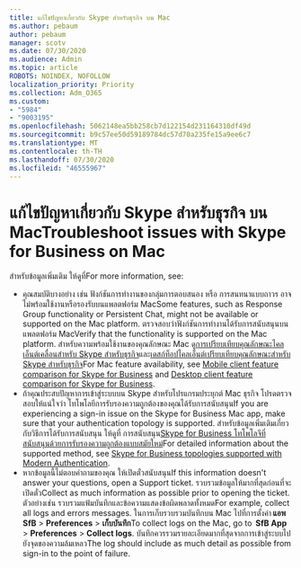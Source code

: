 ```yaml
---
title: แก้ไขปัญหาเกี่ยวกับ Skype สําหรับธุรกิจ บน Mac
ms.author: pebaum
author: pebaum
manager: scotv
ms.date: 07/30/2020
ms.audience: Admin
ms.topic: article
ROBOTS: NOINDEX, NOFOLLOW
localization_priority: Priority
ms.collection: Adm_O365
ms.custom:
- "5984"
- "9003195"
ms.openlocfilehash: 5062148ea5bb258cb7d122154d231164310df49d
ms.sourcegitcommit: b9c57ee50d59189784dc57d70a235fe15a9ee6c7
ms.translationtype: MT
ms.contentlocale: th-TH
ms.lasthandoff: 07/30/2020
ms.locfileid: "46555967"
---
```

# <a name="troubleshoot-issues-with-skype-for-business-on-mac"></a><span data-ttu-id="ca525-102">แก้ไขปัญหาเกี่ยวกับ Skype สําหรับธุรกิจ บน Mac</span><span class="sxs-lookup"><span data-stu-id="ca525-102">Troubleshoot issues with Skype for Business on Mac</span></span>

<span data-ttu-id="ca525-103">สำหรับข้อมูลเพิ่มเติม ให้ดูที่</span><span class="sxs-lookup"><span data-stu-id="ca525-103">For more information, see:</span></span> 

- <span data-ttu-id="ca525-104">คุณสมบัติบางอย่าง เช่น ฟังก์ชันการทํางานของกลุ่มการตอบสนอง หรือ การสนทนาแบบถาวร อาจไม่พร้อมใช้งานหรือรองรับบนแพลตฟอร์ม Mac</span><span class="sxs-lookup"><span data-stu-id="ca525-104">Some features, such as Response Group functionality or Persistent Chat, might not be available or supported on the Mac platform.</span></span> <span data-ttu-id="ca525-105">ตรวจสอบว่าฟังก์ชันการทํางานได้รับการสนับสนุนบนแพลตฟอร์ม Mac</span><span class="sxs-lookup"><span data-stu-id="ca525-105">Verify that the functionality is supported on the Mac platform.</span></span> <span data-ttu-id="ca525-106">สําหรับความพร้อมใช้งานของคุณลักษณะ Mac ดู[การเปรียบเทียบคุณลักษณะไคลเอ็นต์เคลื่อนสําหรับ Skype สําหรับธุรกิจ](https://technet.microsoft.com/library/Dn951412.aspx)และ[เดสก์ท็อปไคลเอ็นต์เปรียบเทียบคุณลักษณะสําหรับ Skype สําหรับธุรกิจ](https://docs.microsoft.com/skypeforbusiness/plan-your-deployment/clients-and-devices/desktop-feature-comparison)</span><span class="sxs-lookup"><span data-stu-id="ca525-106">For Mac feature availability, see [Mobile client feature comparison for Skype for Business](https://technet.microsoft.com/library/Dn951412.aspx) and [Desktop client feature comparison for Skype for Business](https://docs.microsoft.com/skypeforbusiness/plan-your-deployment/clients-and-devices/desktop-feature-comparison).</span></span>
- <span data-ttu-id="ca525-107">ถ้าคุณประสบปัญหาการเข้าสู่ระบบบน Skype สําหรับโปรแกรมประยุกต์ Mac ธุรกิจ โปรดตรวจสอบให้แน่ใจว่า โทโพโลยีการรับรองความถูกต้องของคุณได้รับการสนับสนุน</span><span class="sxs-lookup"><span data-stu-id="ca525-107">If you are experiencing a sign-in issue on the Skype for Business Mac app, make sure that your authentication topology is supported.</span></span> <span data-ttu-id="ca525-108">สําหรับข้อมูลเพิ่มเติมเกี่ยวกับวิธีการได้รับการสนับสนุน ให้ดูที่ การสนับสนุน[Skype for Business โทโพโลจีที่สนับสนุนด้วยการรับรองความถูกต้องแบบสมัยใหม่](https://docs.microsoft.com/skypeforbusiness/plan-your-deployment/modern-authentication/topologies-supported)</span><span class="sxs-lookup"><span data-stu-id="ca525-108">For detailed information about the supported method, see [Skype for Business topologies supported with Modern Authentication](https://docs.microsoft.com/skypeforbusiness/plan-your-deployment/modern-authentication/topologies-supported).</span></span>  
- <span data-ttu-id="ca525-109">หากข้อมูลนี้ไม่ตอบคําถามของคุณ ให้เปิดตั๋วสนับสนุน</span><span class="sxs-lookup"><span data-stu-id="ca525-109">If this information doesn't answer your questions, open a Support ticket.</span></span> <span data-ttu-id="ca525-110">รวบรวมข้อมูลให้มากที่สุดก่อนที่จะเปิดตั๋ว</span><span class="sxs-lookup"><span data-stu-id="ca525-110">Collect as much information as possible prior to opening the ticket.</span></span> <span data-ttu-id="ca525-111">ตัวอย่างเช่น รวบรวมแฟ้มบันทึกและข้อความแสดงข้อผิดพลาดทั้งหมด</span><span class="sxs-lookup"><span data-stu-id="ca525-111">For example, collect all logs and errors messages.</span></span> <span data-ttu-id="ca525-112">ในการเก็บรวบรวมบันทึกบน Mac ไปที่การตั้งค่า **แอพ SfB**  >  **Preferences**  >  **เก็บบันทึก**</span><span class="sxs-lookup"><span data-stu-id="ca525-112">To collect logs on the Mac, go to  **SfB App** > **Preferences** > **Collect logs**.</span></span>  <span data-ttu-id="ca525-113">บันทึกควรรวมรายละเอียดมากที่สุดจากการเข้าสู่ระบบไปยังจุดของความล้มเหลว</span><span class="sxs-lookup"><span data-stu-id="ca525-113">The log should include as much detail as possible from sign-in to the point of failure.</span></span>